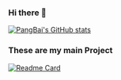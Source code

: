 ### Hi there 👋

[![PangBai's GitHub stats](https://github-readme-stats.vercel.app/api?username=pangbaiwork&show=reviews,discussions_started&show_icons=true&theme=dracula&hide_border=false&border_radius=20)](https://github.com/pangbaiwork/dowork)
### These are my main Project
[![Readme Card](https://github-readme-stats.vercel.app/api/pin/?username=pangbaiwork&repo=dowork)](https://github.com/pangbaiwork/dowork)
